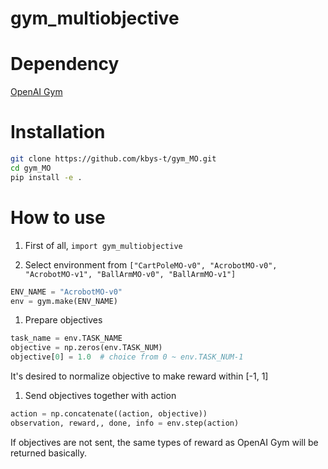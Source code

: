 # gym_multiobjective

# Dependency

[OpenAI Gym](https://github.com/openai/gym)

# Installation

```bash
git clone https://github.com/kbys-t/gym_MO.git
cd gym_MO
pip install -e .
```

# How to use
1. First of all,
`import gym_multiobjective`

1. Select environment from `["CartPoleMO-v0", "AcrobotMO-v0", "AcrobotMO-v1", "BallArmMO-v0", "BallArmMO-v1"]`
```python
ENV_NAME = "AcrobotMO-v0"
env = gym.make(ENV_NAME)
```

1. Prepare objectives
```python
task_name = env.TASK_NAME
objective = np.zeros(env.TASK_NUM)
objective[0] = 1.0  # choice from 0 ~ env.TASK_NUM-1
```
It's desired to normalize objective to make reward within [-1, 1]  

1. Send objectives together with action
```python
action = np.concatenate((action, objective))
observation, reward,, done, info = env.step(action)
```
If objectives are not sent, the same types of reward as OpenAI Gym will be returned basically.
